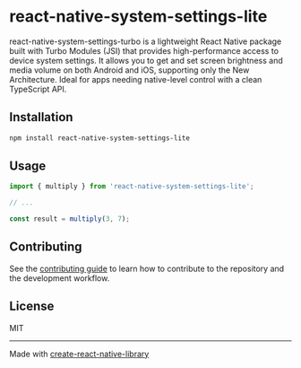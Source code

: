 # react-native-system-settings-lite

react-native-system-settings-turbo is a lightweight React Native package built with Turbo Modules (JSI) that provides high-performance access to device system settings. It allows you to get and set screen brightness and media volume on both Android and iOS, supporting only the New Architecture. Ideal for apps needing native-level control with a clean TypeScript API.

## Installation

```sh
npm install react-native-system-settings-lite
```

## Usage


```js
import { multiply } from 'react-native-system-settings-lite';

// ...

const result = multiply(3, 7);
```


## Contributing

See the [contributing guide](CONTRIBUTING.md) to learn how to contribute to the repository and the development workflow.

## License

MIT

---

Made with [create-react-native-library](https://github.com/callstack/react-native-builder-bob)
